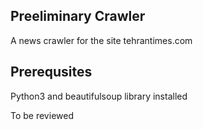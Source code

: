 Preeliminary Crawler
-------------------------------------------

A news crawler for the site tehrantimes.com

Prerequsites
-------------------------------------------

Python3 and beautifulsoup library installed
 
 To be reviewed
